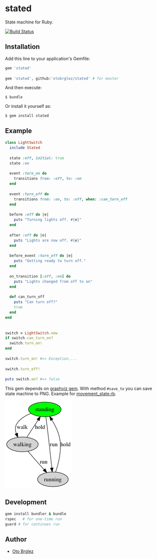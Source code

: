 # stated

State machine for Ruby.

[![Build Status][travis-ci-badge]][travis-ci]

## Installation

Add this line to your application's Gemfile:

```ruby
gem 'stated'

gem 'stated', github:'otobrglez/stated' # for master
```

And then execute:

    $ bundle

Or install it yourself as:

    $ gem install stated

## Example

```ruby
class LightSwitch
  include Stated

  state :off, initial: true
  state :on

  event :turn_on do
    transitions from: :off, to: :on
  end

  event :turn_off do
    transitions from: :on, to: :off, when: :can_turn_off
  end
  
  before :off do |e|
    puts "Turning lights off. #{e}"
  end
  
  after :off do |e|
    puts "Lights are now off. #{e}"
  end
  
  before_event :turn_off do |e|
    puts "Getting ready to turn off."
  end
  
  on_transition [:off, :on] do
    puts "Lights changed from off to on"
  end
  
  def can_turn_off
    puts "Can turn off?"
    true
  end
end


switch = LightSwitch.new
if switch.can_turn_on?
  switch.turn_on!
end

switch.turn_on! #=> Exception,...

switch.turn_off!

puts switch.on? #=> false
```

This gem depends on [graphviz gem][graphviz]. With method `#save_to` you can save state machine to PNG. Example for [movement_state.rb](spec/movement_state.png).

![Movement state diagram](movement_state.png)

## Development

```bash
gem install bundler & bundle
rspec	# for one-time run
guard # for continues run
```

## Author

- [Oto Brglez](https://github.com/otobrglez)

[travis-ci-badge]:https://travis-ci.org/otobrglez/stated.svg?branch=master
[travis-ci]:https://travis-ci.org/otobrglez/stated
[graphviz]:http://www.rubydoc.info/gems/graphviz 
